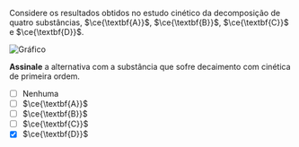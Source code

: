 Considere os resultados obtidos no estudo cinético da decomposição de quatro substâncias, $\ce{\textbf{A}}$, $\ce{\textbf{B}}$, $\ce{\textbf{C}}$ e $\ce{\textbf{D}}$.

![Gráfico](3D22-1P.svg)

**Assinale** a alternativa com a substância que sofre decaimento com cinética de primeira ordem.

- [ ] Nenhuma
- [ ] $\ce{\textbf{A}}$
- [ ] $\ce{\textbf{B}}$
- [ ] $\ce{\textbf{C}}$
- [x] $\ce{\textbf{D}}$
